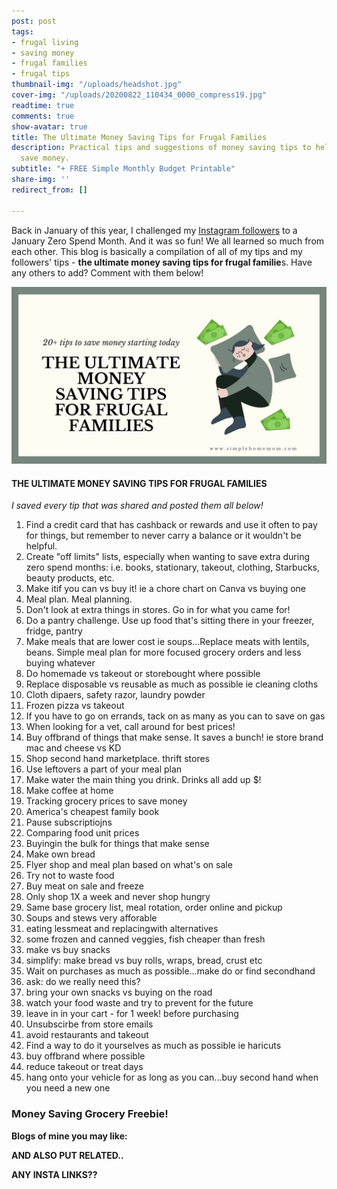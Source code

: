 ```yaml
---
post: post
tags:
- frugal living
- saving money
- frugal families
- frugal tips
thumbnail-img: "/uploads/headshot.jpg"
cover-img: "/uploads/20200822_110434_0000_compress19.jpg"
readtime: true
comments: true
show-avatar: true
title: The Ultimate Money Saving Tips for Frugal Families
description: Practical tips and suggestions of money saving tips to help families
  save money.
subtitle: "+ FREE Simple Monthly Budget Printable"
share-img: ''
redirect_from: []

---
```

Back in January of this year, I challenged my [Instagram followers](www.instagram.com/simplehomemom) to a January Zero Spend Month. And it was so fun! We all learned so much from each other. This blog is basically a compilation of all of my tips and my followers' tips - **the ultimate money saving tips for frugal familie**s. Have any others to add? Comment with them below!

![A picture of a lady sitting with money around her.](/uploads/the-ultimate-saving-money-tips-shm.jpg "The Ultimate Saving Money Tips SHM")

#### THE ULTIMATE MONEY SAVING TIPS FOR FRUGAL FAMILIES

_I saved every tip that was shared and posted them all below!_

 1. Find a credit card that has cashback or rewards and use it often to pay for things, but remember to never carry a balance or it wouldn't be helpful.
 2. Create "off limits" lists, especially when wanting to save extra during zero spend months: i.e. books, stationary, takeout, clothing, Starbucks, beauty products, etc.
 3. Make itif you can vs buy it! ie a chore chart on Canva vs buying one
 4. Meal plan. Meal planning.
 5. Don't look at extra things in stores. Go in for what you came for!
 6. Do a pantry challenge. Use up food that's sitting there in your freezer, fridge, pantry
 7. Make meals that are lower cost ie soups...Replace meats with lentils, beans. Simple meal plan for more focused grocery orders and less buying whatever
 8. Do homemade vs takeout or storebought where possible
 9. Replace disposable vs reusable as much as possible ie cleaning cloths
10. Cloth dipaers, safety razor, laundry powder
11. Frozen pizza vs takeout
12. If you have to go on errands, tack on as many as you can to save on gas
13. When looking for a vet, call around for best prices!
14. Buy offbrand of things that make sense. It saves a bunch! ie store brand mac and cheese vs KD
15. Shop second hand marketplace. thrift stores
16. Use leftovers a part of your meal plan
17. Make water the main thing you drink. Drinks all add up $!
18. Make coffee at home
19. Tracking grocery prices to save money
20. America's cheapest family book
21. Pause subscriptiojns
22. Comparing food unit prices
23. Buyingin the bulk for things that make sense
24. Make own bread
25. Flyer shop and meal plan based on what's on sale
26. Try not to waste food
27. Buy meat on sale and freeze
28. Only shop 1X a week and never shop hungry
29. Same base grocery list, meal rotation, order online and pickup
30. Soups and stews very afforable
31. eating lessmeat and replacingwith alternatives
32. some frozen and canned veggies, fish cheaper than fresh
33. make vs buy snacks
34. simplify: make bread vs buy rolls, wraps, bread, crust etc
35. Wait on purchases as much as possible...make do or find secondhand
36. ask: do we really need this?
37. bring your own snacks vs buying on the road
38. watch your food waste and try to prevent for the future
39. leave in in your cart - for 1 week! before purchasing
40. Unsubscirbe from store emails
41. avoid restaurants and takeout
42. Find a way to do it yourselves as much as possible ie haricuts
43. buy offbrand where possible
44. reduce takeout or treat days
45. hang onto your vehicle for as long as you can...buy second hand when you need a new one

### Money Saving Grocery Freebie!

**Blogs of mine you may like:**

**AND ALSO PUT RELATED..**

**ANY INSTA LINKS??**